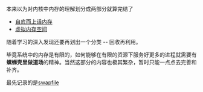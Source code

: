 本来以为对内核中内存的理解划分成两部分就算完结了

* [自底而上话内存][1]
* [虚拟内存空间][2]

随着学习的深入发现还要再划出一个分类 -- 回收再利用。

毕竟系统中的内存是有限的，如何能够在有限的资源下服务好更多的进程就需要有**螺蛳壳里做道场**的精神。当然这部分的内容也极其繁杂，暂时只能一点点去完善和补齐。

最先记录的是[swapfile][3]

[1]: /mm/00-memory_a_bottom_up_view.md
[2]: /virtual_mm/00-index.md
[3]: /mm_reclaim/01-swapfile.md
